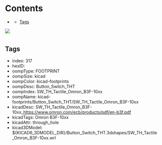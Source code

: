 



Contents
========

* [](#)
	* [Tags](#tags)
  
![][im]
# 

## Tags

- index: 317
- hexID: 
- oompType: FOOTPRINT
- oompSize: kicad
- oompColor: kicad-footprints
- oompDesc: Button_Switch_THT
- oompIndex: SW_TH_Tactile_Omron_B3F-10xx
- oompName: kicad-footprints/Button_Switch_THT/SW_TH_Tactile_Omron_B3F-10xx
- kicadDesc: SW_TH_Tactile_Omron_B3F-10xx_https://www.omron.com/ecb/products/pdf/en-b3f.pdf
- kicadTags: Omron B3F-10xx
- kicadAttr: through_hole
- kicad3DModel: ${KICAD6_3DMODEL_DIR}/Button_Switch_THT.3dshapes/SW_TH_Tactile_Omron_B3F-10xx.wrl



[im]: image.png
